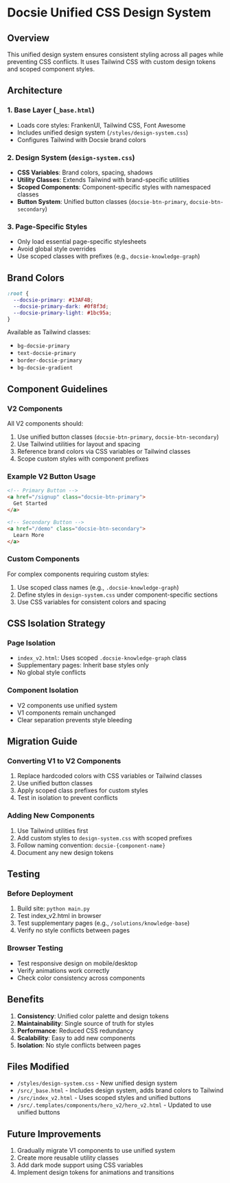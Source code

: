 # Docsie Unified CSS Design System

## Overview
This unified design system ensures consistent styling across all pages while preventing CSS conflicts. It uses Tailwind CSS with custom design tokens and scoped component styles.

## Architecture

### 1. Base Layer (`_base.html`)
- Loads core styles: FrankenUI, Tailwind CSS, Font Awesome
- Includes unified design system (`/styles/design-system.css`)
- Configures Tailwind with Docsie brand colors

### 2. Design System (`design-system.css`)
- **CSS Variables**: Brand colors, spacing, shadows
- **Utility Classes**: Extends Tailwind with brand-specific utilities
- **Scoped Components**: Component-specific styles with namespaced classes
- **Button System**: Unified button classes (`docsie-btn-primary`, `docsie-btn-secondary`)

### 3. Page-Specific Styles
- Only load essential page-specific stylesheets
- Avoid global style overrides
- Use scoped classes with prefixes (e.g., `docsie-knowledge-graph`)

## Brand Colors

```css
:root {
  --docsie-primary: #13AF4B;
  --docsie-primary-dark: #0f8f3d;
  --docsie-primary-light: #1bc95a;
}
```

Available as Tailwind classes:
- `bg-docsie-primary`
- `text-docsie-primary`
- `border-docsie-primary`
- `bg-docsie-gradient`

## Component Guidelines

### V2 Components
All V2 components should:
1. Use unified button classes (`docsie-btn-primary`, `docsie-btn-secondary`)
2. Use Tailwind utilities for layout and spacing
3. Reference brand colors via CSS variables or Tailwind classes
4. Scope custom styles with component prefixes

### Example V2 Button Usage
```html
<!-- Primary Button -->
<a href="/signup" class="docsie-btn-primary">
  Get Started
</a>

<!-- Secondary Button -->
<a href="/demo" class="docsie-btn-secondary">
  Learn More
</a>
```

### Custom Components
For complex components requiring custom styles:
1. Use scoped class names (e.g., `.docsie-knowledge-graph`)
2. Define styles in `design-system.css` under component-specific sections
3. Use CSS variables for consistent colors and spacing

## CSS Isolation Strategy

### Page Isolation
- `index_v2.html`: Uses scoped `.docsie-knowledge-graph` class
- Supplementary pages: Inherit base styles only
- No global style conflicts

### Component Isolation
- V2 components use unified system
- V1 components remain unchanged
- Clear separation prevents style bleeding

## Migration Guide

### Converting V1 to V2 Components
1. Replace hardcoded colors with CSS variables or Tailwind classes
2. Use unified button classes
3. Apply scoped class prefixes for custom styles
4. Test in isolation to prevent conflicts

### Adding New Components
1. Use Tailwind utilities first
2. Add custom styles to `design-system.css` with scoped prefixes
3. Follow naming convention: `docsie-{component-name}`
4. Document any new design tokens

## Testing

### Before Deployment
1. Build site: `python main.py`
2. Test index_v2.html in browser
3. Test supplementary pages (e.g., `/solutions/knowledge-base`)
4. Verify no style conflicts between pages

### Browser Testing
- Test responsive design on mobile/desktop
- Verify animations work correctly
- Check color consistency across components

## Benefits

1. **Consistency**: Unified color palette and design tokens
2. **Maintainability**: Single source of truth for styles
3. **Performance**: Reduced CSS redundancy
4. **Scalability**: Easy to add new components
5. **Isolation**: No style conflicts between pages

## Files Modified

- `/styles/design-system.css` - New unified design system
- `/src/_base.html` - Includes design system, adds brand colors to Tailwind
- `/src/index_v2.html` - Uses scoped styles and unified buttons
- `/src/.templates/components/hero_v2/hero_v2.html` - Updated to use unified buttons

## Future Improvements

1. Gradually migrate V1 components to use unified system
2. Create more reusable utility classes
3. Add dark mode support using CSS variables
4. Implement design tokens for animations and transitions